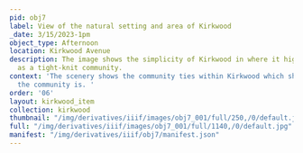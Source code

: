 ```yaml
---
pid: obj7
label: View of the natural setting and area of Kirkwood
_date: 3/15/2023-1pm
object_type: Afternoon
location: Kirkwood Avenue
description: The image shows the simplicity of Kirkwood in where it highlights Kirkwood
  as a tight-knit community.
context: 'The scenery shows the community ties within Kirkwood which shows how tight-knit
  the community is. '
order: '06'
layout: kirkwood_item
collection: kirkwood
thumbnail: "/img/derivatives/iiif/images/obj7_001/full/250,/0/default.jpg"
full: "/img/derivatives/iiif/images/obj7_001/full/1140,/0/default.jpg"
manifest: "/img/derivatives/iiif/obj7/manifest.json"
---
```

